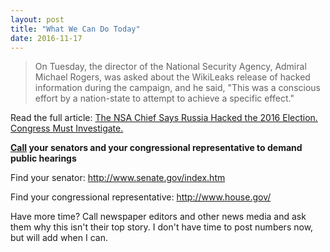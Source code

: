 ```yaml
---
layout: post
title: "What We Can Do Today"
date: 2016-11-17
---
```


> On Tuesday, the director of the National Security Agency, Admiral Michael Rogers, was asked about the WikiLeaks release of hacked information during the campaign, and he said, "This was a conscious effort by a nation-state to attempt to achieve a specific effect." 

Read the full article: [The NSA Chief Says Russia Hacked the 2016 Election. Congress Must Investigate.](http://www.motherjones.com/politics/2016/11/will-congress-investigate-russian-interference-2016-campaign)

**[Call](https://www.littlecanary.github.io) your senators and your congressional representative to demand public hearings**

Find your senator: http://www.senate.gov/index.htm

Find your congressional representative: http://www.house.gov/

Have more time? Call newspaper editors and other news media and ask them why this isn't their top story. I don't have time to post numbers now, but will add when I can.

